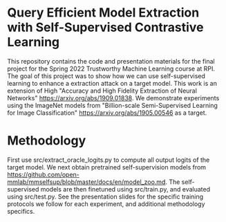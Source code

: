 # Query Efficient Model Extraction with Self-Supervised Contrastive Learning

This repository contains the code and presentation materials for the final project for the Spring 2022 Trustworthy Machine Learning course at RPI. The goal of this project was to show how we can use self-supervised learning to enhance a extraction attack on a target model. This work is an extension of High "Accuracy and High Fidelity Extraction of Neural Networks" https://arxiv.org/abs/1909.01838. We demonstrate experiments using the ImageNet models from "Billion-scale Semi-Supervised Learning for Image Classification" https://arxiv.org/abs/1905.00546 as a target.

# Methodology
First use src/extract_oracle_logits.py to compute all output logits of the target model. We next obtain pretrained self-supervision models from https://github.com/open-mmlab/mmselfsup/blob/master/docs/en/model_zoo.md. The self-supervised models are then finetuned using src/train.py, and evaluated using src/test.py. See the presentation slides for the specific training protocols we follow for each experiment, and additional methodology specifics.
